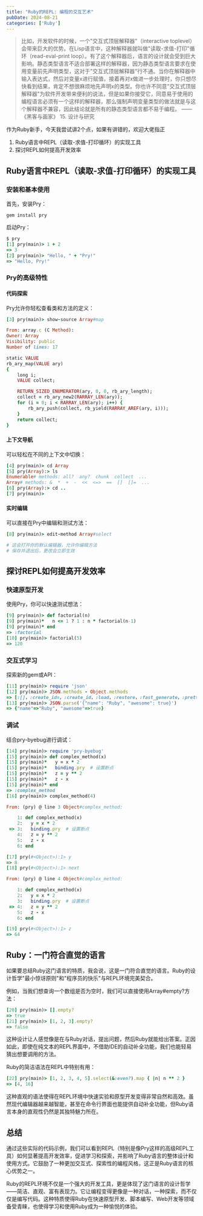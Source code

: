 ```yaml
---
title: "Ruby的REPL: 编程的交互艺术"
pubDate: 2024-08-21
categories: ['Ruby']
---
```


> 比如，开发软件的时候，一个"交互式顶层解释器"（interactive toplevel）会带来巨大的优势。在Lisp语言中，这种解释器就叫做"读取-求值-打印"循环（read-eval-print loop）。有了这个解释器后，语言的设计就会受到巨大影响。静态类型语言不适合部署这样的解释器，因为静态类型语言要求在使用变量前先声明类型，这对于"交互式顶层解释器"行不通。当你在解释器中输入表达式，然后对变量x进行赋值，接着再对x做进一步处理时，你只想尽快看到结果，肯定不想很麻烦地先声明x的类型。你也许不同意"交互式顶层解释器"为软件开发带来便利的说法，但是如果你接受它，同意易于使用的编程语言必须有一个这样的解释器，那么强制声明变量类型的做法就是与这个解释器不兼容，因此结论就是所有的静态类型语言都不易于编程。  ——《黑客与画家》 15. 设计与研究

作为Ruby新手，今天我尝试讲2个点，如果有讲错的，欢迎大佬指正
1. Ruby语言中REPL（读取-求值-打印循环）的实现工具
2. 探讨REPL如何提高开发效率

## Ruby语言中REPL（读取-求值-打印循环）的实现工具

### 安装和基本使用

首先，安装Pry：
```shell
gem install pry
```
启动Pry：
```ruby
$ pry
[1] pry(main)> 1 + 2
=> 3
[2] pry(main)> "Hello, " + "Pry!"
=> "Hello, Pry!"
```
### Pry的高级特性

#### 代码探索

Pry允许你轻松查看类和方法的定义：
```ruby
[3] pry(main)> show-source Array#map

From: array.c (C Method):
Owner: Array
Visibility: public
Number of lines: 17

static VALUE
rb_ary_map(VALUE ary)
{
    long i;
    VALUE collect;

    RETURN_SIZED_ENUMERATOR(ary, 0, 0, rb_ary_length);
    collect = rb_ary_new2(RARRAY_LEN(ary));
    for (i = 0; i < RARRAY_LEN(ary); i++) {
        rb_ary_push(collect, rb_yield(RARRAY_AREF(ary, i)));
    }
    return collect;
}
  ```
  
#### 上下文导航

可以轻松在不同的上下文中切换：
```ruby
[4] pry(main)> cd Array
[5] pry(Array):> ls
Enumerable# methods: all?  any?  chunk  collect  ...
Array# methods: &  *  +  -  <<  <=>  ==  []  []=  ...
[6] pry(Array):> cd ..
[7] pry(main)>
```
#### 实时编辑

可以直接在Pry中编辑和测试方法：
```ruby
[8] pry(main)> edit-method Array#select

# 这会打开你的默认编辑器，允许你编辑方法
# 保存并退出后，更改会立即生效
```

## 探讨REPL如何提高开发效率

### 快速原型开发

使用Pry，你可以快速测试想法：
```ruby
[9] pry(main)> def factorial(n)
[9] pry(main)*   n <= 1 ? 1 : n * factorial(n-1)
[9] pry(main)* end
=> :factorial
[10] pry(main)> factorial(5)
=> 120
```

### 交互式学习

探索新的gem或API：
```ruby
[11] pry(main)> require 'json'
[12] pry(main)> JSON.methods - Object.methods
=> [:[]，:create_id=，:create_id，:load，:restore，:fast_generate，:pretty_generate，:generator=，:generator，:parser=，:parser，:dump，:parse，:generate，:pretty_unparse，:unparse]
[13] pry(main)> JSON.parse('{"name": "Ruby", "awesome": true}')
=> {"name"=>"Ruby", "awesome"=>true}
```

### 调试

结合pry-byebug进行调试：

```ruby
[14] pry(main)> require 'pry-byebug'
[15] pry(main)> def complex_method(x)
[15] pry(main)*   y = x * 2
[15] pry(main)*   binding.pry  # 设置断点
[15] pry(main)*   z = y ** 2
[15] pry(main)*   z - x
[15] pry(main)* end
=> :complex_method
[16] pry(main)> complex_method(4)

From: (pry) @ line 3 Object#complex_method:

    1: def complex_method(x)
    2:   y = x * 2
 => 3:   binding.pry  # 设置断点
    4:   z = y ** 2
    5:   z - x
    6: end

[17] pry(#<Object>):1> y
=> 8
[18] pry(#<Object>):1> next

From: (pry) @ line 4 Object#complex_method:

    1: def complex_method(x)
    2:   y = x * 2
    3:   binding.pry  # 设置断点
 => 4:   z = y ** 2
    5:   z - x
    6: end

[19] pry(#<Object>):1> z
=> 64
```

## Ruby：一门符合直觉的语言
如果要总结Ruby这门语言的特质，我会说，这是一门符合直觉的语言。Ruby的设计哲学"最小惊讶原则"和"程序员的快乐"与REPL环境完美契合。

例如，当我们想查询一个数组是否为空时，我们可以直接使用Array#empty?方法：
```ruby
[20] pry(main)> [].empty?
=> true
[21] pry(main)> [1, 2, 3].empty?
=> false
```

这种设计让人感觉像是在与Ruby对话，提出问题，然后Ruby就能给出答案。正因如此，即使在纯文本的REPL界面中，不借助IDE的自动补全功能，我们也能轻易猜出想要调用的方法。

Ruby的简洁语法在REPL中特别有用：

```ruby
[22] pry(main)> [1, 2, 3, 4, 5].select(&:even?).map { |n| n ** 2 }
=> [4, 16]
```
这种直观的语法使得在REPL环境中快速实验和原型开发变得非常自然和高效。虽然现代编辑器越来越智能，甚至在命令行界面也能提供自动补全功能，但Ruby语言本身的直观性仍然是其独特魅力所在。

## 总结
通过这些实际的代码示例，我们可以看到REPL（特别是像Pry这样的高级REPL工具）如何显著提高开发效率，促进学习和探索，并影响了Ruby语言的整体设计和使用方式。它鼓励了一种更加交互式、探索性的编程风格，这正是Ruby语言的核心优势之一。

Ruby的REPL环境不仅是一个强大的开发工具，更是体现了这门语言的设计哲学——简洁、直观、富有表现力。它让编程变得更像是一种对话，一种探索，而不仅仅是编写代码。这种特质使得Ruby在快速原型开发、脚本编写、Web开发等领域备受青睐，也使得学习和使用Ruby成为一种愉悦的体验。

